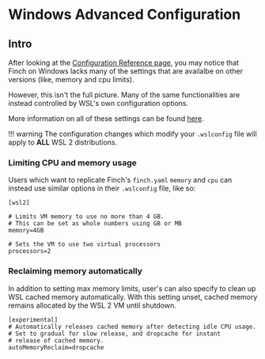 # Windows Advanced Configuration

## Intro

After looking at the [Configuration Reference page](../../configuration-reference.md), you may notice that Finch on Windows lacks many of the settings that are availalbe on other versions (like, memory and cpu limits).

However, this isn't the full picture. Many of the same functionalities are instead controlled by WSL's own configuration options.

More information on all of these settings can be found [here](https://learn.microsoft.com/en-us/windows/wsl/wsl-config).

!!! warning
    The configuration changes which modify your `.wslconfig` file will apply to **ALL** WSL 2 distributions.

### Limiting CPU and memory usage

Users which want to replicate Finch's `finch.yaml` `memory` and `cpu` can instead use similar options in their `.wslconfig` file, like so:

```
[wsl2]

# Limits VM memory to use no more than 4 GB.
# This can be set as whole numbers using GB or MB
memory=4GB 

# Sets the VM to use two virtual processors
processors=2
```

### Reclaiming memory automatically

In addition to setting max memory limits, user's can also specify to clean up WSL cached memory automatically. With this setting unset, cached memory remains allocated by the WSL 2 VM until shutdown.

```
[experimental]
# Automatically releases cached memory after detecting idle CPU usage.
# Set to gradual for slow release, and dropcache for instant
# release of cached memory.
autoMemoryReclaim=dropcache
```
